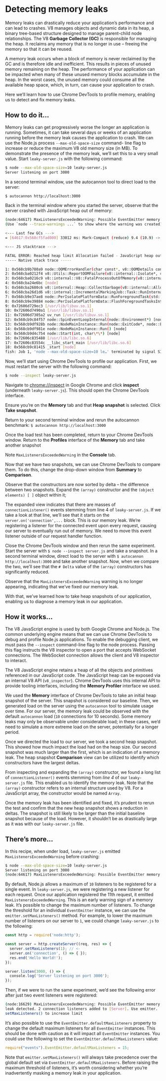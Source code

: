 # Detecting memory leaks

Memory leaks can drastically reduce your application’s performance and can lead to crashes. V8
manages objects and dynamic data in its heap, a binary tree-based structure designed to manage
parent-child node relationships. The V8 **Garbage Collector (GC)** is responsible for managing the
heap. It reclaims any memory that is no longer in use – freeing the memory so that it can be reused.

A memory leak occurs when a block of memory is never reclaimed by the GC and is therefore idle
and inefficient. This results in pieces of unused memory remaining on the heap. The performance
of your application can be impacted when many of these unused memory blocks accumulate in the
heap. In the worst cases, the unused memory could consume all the available heap space, which, in
turn, can cause your application to crash.

Here we’ll learn how to use Chrome DevTools to profile memory, enabling us to detect and
fix memory leaks.

## How to do it…

Memory leaks can get progressively worse the longer an application is running. Sometimes, it
can take several days or weeks of an application running before the memory leak causes the
application to crash. We can use the Node.js process `--max-old-space-size` command-
line flag to increase or reduce the maximum V8 old memory size (in MB). To demonstrate the
presence of the memory leak, we’ll set this to a very small value. Start `leaky-server.js`
with the following command:

```Bash
$ node --max-old-space-size=10 leaky-server.js
Server listening on port 3000
```

In a second terminal window, use the autocannon tool to direct load to the server:

```Bash
$ autocannon http://localhost:3000
```

Back in the terminal window where you started the server, observe that the server crashed with
JavaScript heap out of memory:

```Bash
(node:64617) MaxListenersExceededWarning: Possible EventEmitter memory leak detected. 11 connection listeners added to [Server]. MaxListeners is 10. Use emitter.setMaxListeners() to increase limit
(Use `node --trace-warnings ...` to show where the warning was created)

<--- Last few GCs --->
= [64617:0x568cf5fad000] 33012 ms: Mark-Compact (reduce) 9.4 (10.9) -> 9.0 (11.2) MB, pooled: 0 MB, 1.94 / 0.00 ms (+ 1.2 ms in 0 steps since start of marking, biggest step 0.0 ms, walltime since start of marking 7 ms) (average mu = 0.648, current mu = [64617:0x568cf5fad000] 33018 ms: Mark-Compact (reduce) 9.3 (11.2) -> 8.8 (11.4) MB, pooled: 0 MB, 1.25 / 0.00 ms (+ 1.8 ms in 0 steps since start of marking, biggest step 0.0 ms, walltime since start of marking 6 ms) (average mu = 0.605, current mu =

<--- JS stacktrace --->

FATAL ERROR: Reached heap limit Allocation failed - JavaScript heap out of memory
----- Native stack trace -----

1: 0x568cb9b780a9 node::OOMErrorHandler(char const*, v8::OOMDetails const&) [node]
2: 0x568cba0212f4 v8::Utils::ReportOOMFailure(v8::internal::Isolate*, char const*, v8::OOMDetails const&) [node]
3: 0x568cba0216c9 v8::internal::V8::FatalProcessOutOfMemory(v8::internal::Isolate*, char const*, v8::OOMDetails const&) [node]
4: 0x568cba24e6bc [node]
5: 0x568cba2680c6 v8::internal::Heap::CollectGarbage(v8::internal::AllocationSpace, v8::internal::GarbageCollectionReason, v8::GCCallbackFlags) [node]
6: 0x568cba26d1d6 v8::internal::IncrementalMarkingJob::Task::RunInternal() [node]
7: 0x568cb9e37ae8 node::PerIsolatePlatformData::RunForegroundTask(std::unique_ptr<v8::Task, std::default_delete<v8::Task> >) [node]
8: 0x568cb9e39884 node::PerIsolatePlatformData::FlushForegroundTasksInternal() [node]
9: 0x72606d729ec3 [/usr/lib/libuv.so.1]
10: 0x72606d7490a1 [/usr/lib/libuv.so.1]
11: 0x72606d7305a2 uv_run [/usr/lib/libuv.so.1]
12: 0x568cb9c84f57 node::SpinEventLoopInternal(node::Environment*) [node]
13: 0x568cb9df928b node::NodeMainInstance::Run(node::ExitCode*, node::Environment*) [node]
14: 0x568cb9df981e node::NodeMainInstance::Run() [node]
15: 0x568cb9d4c754 node::Start(int, char\*\*) [node]
16: 0x72606c835488 [/usr/lib/libc.so.6]
17: 0x72606c83554c __libc_start_main [/usr/lib/libc.so.6]
18: 0x568cb9c81415 _start [node]
fish: Job 1, 'node --max-old-space-size=10 le…' terminated by signal SIGABRT (Abort)
```

Now, we’ll start using Chrome DevTools to profile our application. First, we must restart the
server with the following command:

```Bash
$ node --inspect leaky-server.js
```

Navigate to <chrome://inspect> in Google Chrome and click **inspect** (underneath `leaky-server.js`).
This should open the Chrome DevTools interface.

Ensure you’re on the **Memory** tab and that **Heap snapshot** is selected. Click **Take snapshot**.

Return to your second terminal window and rerun the autocannon benchmark:
`$ autocannon http://localhost:3000`

Once the load test has been completed, return to your Chrome DevTools window. Return to
the **Profiles** interface of the **Memory** tab and take another snapshot

Note `MaxListenersExceededWarning` in the **Console** tab.

Now that we have two snapshots, we can use Chrome DevTools to compare them. To do this,
change the drop-down window from **Summary** to **Comparison**.

Observe that the constructors are now sorted by delta – the difference between two snapshots.
Expand the `(array)` constructor and the `(object elements) [ ]` object within it;

The expanded view indicates that there are masses of `connectionListener()` events
stemming from line 4 of `leaky-server.js`. If we take a look at that line, we’ll see that it
starts on the `server.on('connection',...` block. This is our memory leak. We’re
registering a listener for the connected event upon every request, causing our server to eventually
run out of memory. We need to move this event listener outside of our request handler function.

Close the Chrome DevTools window and then rerun the same experiment. Start the server with
`$ node --inspect server.js` and take a snapshot. In a second terminal window, direct
load to the server with `$ autocannon http://localhost:3000` and take another
snapshot. Now, when we compare the two, we’ll see that the `# Delta` value of the `(array)`
constructors has significantly reduced.

Observe that the `MaxListenersExceededWarning` warning is no longer appearing, indicating
that we’ve fixed our memory leak.

With that, we’ve learned how to take heap snapshots of our application, enabling us to diagnose a
memory leak in our application.

## How it works…

The V8 JavaScript engine is used by both Google Chrome and Node.js. The common underlying engine
means that we can use Chrome DevTools to debug and profile Node.js applications. To enable the
debugging client, we must pass the `--inspect` command-line flag to the node process. Passing this
flag instructs the V8 inspector to open a port that accepts WebSocket connections. The WebSocket
connection allows the client and V8 inspector to interact.

The V8 JavaScript engine retains a heap of all the objects and primitives referenced in our JavaScript
code. The JavaScript heap can be exposed via an internal V8 API (`v8_inspector`). Chrome
DevTools uses this internal API to provide tooling interfaces, including the **Memory Profiler** interface
we used.

We used the **Memory** interface of Chrome DevTools to take an initial heap snapshot of the server. This
snapshot is considered our baseline. Then, we generated load on the server using the `autocannon`
tool to simulate usage over time. For our server, the memory leak could be observed with the default
`autocannon` load (`10` connections for 10 seconds). Some memory leaks may only be observable
under considerable load; in these cases, we’d need to simulate a more extreme load on the server,
potentially for a longer period.

Once we directed the load to our server, we took a second heap snapshot. This showed how much
impact the load had on the heap size. Our second snapshot was much larger than the first, which is an
indication of a memory leak. The heap snapshot **Comparison** view can be utilized to identify which
constructors have the largest deltas.

From inspecting and expanding the `(array)` constructor, we found a long list of `connectionListener()`
events stemming from _line 4_ of our `leaky-server.js` file. This enabled us to
identify the memory leak. Note that the `(array)` constructor refers to an internal structure used
by V8. For a JavaScript array, the constructor would be named `Array`.

Once the memory leak has been identified and fixed, it’s prudent to rerun the test and confirm that
the new heap snapshot shows a reduction in deltas. The snapshot is still likely to be larger than the
initial baseline snapshot because of the load. However, it shouldn’t be as drastically large as it was
with our `leaky-server.js` file.

## There’s more…

In this recipe, when under load, `leaky-server.js` emitted `MaxListenersExceededWarning`
before crashing:

```Bash
$ node --max-old-space-size=10 leaky-server.js
Server listening on port 3000
(node:64617) MaxListenersExceededWarning: Possible EventEmitter memory leak detected. 11 connection listeners added to [Server]. MaxListeners is 10. Use emitter.setMaxListeners() to increase limit
```

By default, Node.js allows a maximum of `10` listeners to be registered for a single event. In `leaky-server.js`,
we were registering a new listener for each request. Once our application registered
the 11th request, it emitted `MaxListenersExceededWarning`. This is an early warning sign
of a memory leak. It’s possible to change the maximum number of listeners. To change the threshold
for an individual `EventEmitter` instance, we can use the `emitter.setMaxListeners()`
method. For example, to lower the maximum number of listeners on our server to `1`, we could change
`leaky-server.js` to the following:

```JavaScript
const http = require('node:http');

const server = http.createServer((req, res) => {
  server.setMaxListeners(1); // <-
  server.on('connection', () => { });
  res.end('Hello World!');
});

server.listen(3000, () => {
  console.log('Server listening on port 3000');
});
```

Then, if we were to run the same experiment, we’d see the following error after just two event listeners
were registered:

```Bash
(node:16629) MaxListenersExceededWarning: Possible EventEmitter memory
leak detected. 2 connection listeners added to [Server]. Use emitter.
setMaxListeners() to increase limit
```

It’s also possible to use the `EventEmitter.defaultMaxListeners` property to change the
default maximum listeners for all `EventEmitter` instances. This should be done with caution as it
will impact all `EventEmitter` instances. You could use the following to set the `EventEmitter.defaultMaxListeners` value:

```JavaScript
require("events").EventEmitter.defaultMaxListeners = 15;
```

Note that `emitter.setMaxListeners()` will always take precedence over the global default
set via `EventEmitter.defaultMaxListeners`. Before raising the maximum threshold of
listeners, it’s worth considering whether you’re inadvertently masking a memory leak in your application.

